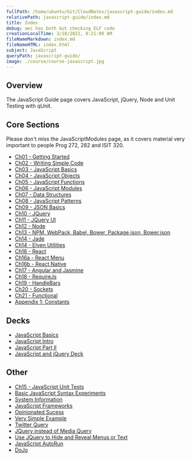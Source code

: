 ```yaml
---
fullPath: /home/ubuntu/Git/CloudNotes/javascript-guide/index.md
relativePath: javascript-guide/index.md
title: Index
debug: aec has both but checking ELF code
creationLocalTime: 3/18/2022, 8:21:00 AM
fileNameMarkdown: index.md
fileNameHTML: index.html
subject: JavaScript
queryPath: javascript-guide/
image: ./course/course-javascript.jpg
---
```


<!-- toc -->
<!-- tocstop -->

## Overview

The JavaScript Guide page covers JavaScript, jQuery, Node and Unit Testing with qUnit.

## Core Sections

Please don't miss the JavaScriptModules page, as it covers material very important to people Prog 272, 282 and ISIT 320.

- [Ch01 - Getting Started](GettingStarted.html)
- [Ch02 - Writing Simple Code](WritingSimpleCode.html)
- [Ch03 - JavaScript Basics](JavaScriptBasics.html)
- [Ch04 - JavaScript Objects](JavaScriptObjects.html)
- [Ch05 - JavaScript Functions](JavaScriptFunctions.html)
- [Ch06 - JavaScript Modules](JavaScriptModules.html)
- [Ch07 - Data Structures](DataStructures.html)
- [Ch08 - JavaScript Patterns](JavaScriptPatterns.html)
- [Ch09 - JSON Basics](JsonBasics.html)
- [Ch10 - JQuery](JQueryBasic.html)
- [Ch11 - JQuery UI](JQueryUi.html)
- [Ch12 - Node](NodeJs.html)
- [Ch13 - NPM, WebPack, Babel, Bower, Package.json, Bower.json](NodePackages.html)
- [Ch14 - Jade](NodeJade.html)
- [Ch14 - Elven Utilities](ElvenUtilities.html)
- [Ch16 - React](JavaScriptReact.html)
- [Ch16a - React Menu](JavaScriptReactMenu.html)
- [Ch16b - React Native](JavaScriptReactNative.html)
- [Ch17 - Angular and Jasmine](Angular.html)
- [Ch18 - RequireJs](Require.html)
- [Ch19 - HandleBars](HandleBars.html)
- [Ch20 - Sockets](Sockets.html)
- [Ch21 - Functional](Functional.html)
- [Appendix 1: Constants](Constants.html)

## Decks

- [JavaScript Basics](http://bit.ly/elven-javascript-basics)
- [JavaScript Intro](http://bit.ly/javascript-intro)
- [JavaScript Part II](http://bit.ly/JavaScriptPartII)
- [JavaScript and jQuery Deck](https://docs.google.com/present/view?id=d4jzqjs_47chjtjqfx)

## Other

- [Ch15 - JavaScript Unit Tests](/unit-tests-guide/index.html)
- [Basic JavaScript Syntax Experiments](BasicSyntax.html)
- [System Information](SystemInformation.html)
- [JavaScript Frameworks](JavaScriptWebFrameworks.html)
- [Opinionated Sucess](OpinionatedSuccess.html)
- [Very Simple Example](VerySimple.html)
- [Twitter Query](TwitterQuery.html)
- [JQuery instead of Media Query](MediaQueryMock.html)
- [Use JQuery to Hide and Reveal Menus or Text](OnClickHandler.html)
- [JavaScript AutoRun](JavaScriptAutorun.html)
- [DoJo](DojoTest.html)
